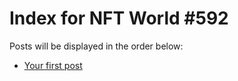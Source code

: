 # Index for NFT World #592
Posts will be displayed in the order below:

- [Your first post](./001-first.md)

